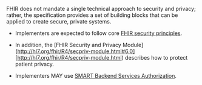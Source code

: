 FHIR does not mandate a single technical approach to security and privacy; rather, the specification provides a set of building blocks that can be applied to create secure, private systems. 

- Implementers are expected to follow core [FHIR security principles](https://www.hl7.org/fhir/security.html).

- In addition, the [FHIR Security and Privacy Module](http://hl7.org/fhir/R4/secpriv-module.html#6.0] [http://hl7.org/fhir/R4/secpriv-module.html) describes how to protect patient privacy.
- Implementers MAY use [SMART Backend Services Authorization](http://hl7.org/fhir/uv/bulkdata/STU1/authorization/index.html).

<br>